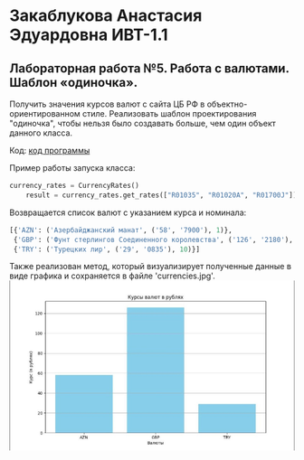 # Закаблукова Анастасия Эдуардовна ИВТ-1.1
## Лабораторная работа №5. Работа с валютами. Шаблон «одиночка».

Получить значения курсов валют с сайта ЦБ РФ в объектно-ориентированном стиле.
Реализовать шаблон проектирования "одиночка", чтобы нельзя было создавать больше, чем один объект данного класса.

Код:
[код программы](main.py)

Пример работы запуска класса:  
```python
currency_rates = CurrencyRates()
    result = currency_rates.get_rates(["R01035", "R01020A", "R01700J"])
```

Возвращается список валют с указанием курса и номинала:
```python
[{'AZN': ('Азербайджанский манат', ('58', '7900'), 1)}, 
 {'GBP': ('Фунт стерлингов Соединенного королевства', ('126', '2180'), 1)}, 
 {'TRY': ('Турецких лир', ('29', '0835'), 10)}]
```

Также реализован метод, который визуализирует полученные данные в виде графика и сохраняется в файле 'currencies.jpg'.  
![](image_report/1.jpg)